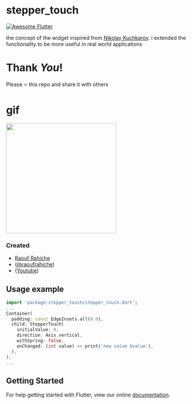 # stepper_touch
<a href="https://stackoverflow.com/questions/tagged/flutter?sort=votes">
   <img alt="Awesome Flutter" src="https://img.shields.io/badge/Awesome-Flutter-blue.svg?longCache=true&style=flat-square" />
</a>

 the concept of the widget inspired
 from [Nikolay Kuchkarov](https://dribbble.com/shots/3368130-Stepper-Touch).
 i extended  the functionality to be more useful in real world applications

# Thank _You_!
Please :star: this repo and share it with others

# gif
<img src="https://github.com/Rahiche/stepper_touch/blob/master/doc/steppergif.gif?raw=true" width="300"/>

### Created

* [Raouf Rahiche](https://github.com/Rahiche)
* ([@raoufrahiche](https://twitter.com/raoufrahiche))
* ([Youtube](https://www.youtube.com/channel/UCal0wCIwkxiKcrYPvBS6RiA))

## Usage example

```dart
import 'package:stepper_touch/stepper_touch.dart';
...
Container(
  padding: const EdgeInsets.all(8.0),
  child: StepperTouch(
    initialValue: 0,
    direction: Axis.vertical,
    withSpring: false,
    onChanged: (int value) => print('new value $value'),
  ),
),
...
```

## Getting Started

For help getting started with Flutter, view our online
[documentation](https://flutter.io/).
